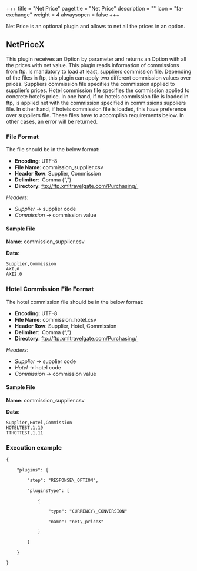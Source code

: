 +++
title = "Net Price"
pagetitle = "Net Price"
description = ""
icon = "fa-exchange"
weight = 4
alwaysopen = false
+++

Net Price is an optional plugin and allows to net all the prices in an option.

## NetPriceX

This plugin receives an Option by parameter and returns an Option with all the prices with net value. This plugin reads information of commissions from ftp. Is mandatory to load at least, suppliers commission file. Depending of the files in ftp, this plugin can apply two different commission values over prices. Suppliers commission file specifies the commission applied to supplier’s prices. Hotel commission file specifies the commission applied to concrete hotel’s price. In one hand, if no hotels commission file is loaded in ftp, is applied net with the commission specified in commissions suppliers file. In other hand, if hotels commission file is loaded, this have preference over suppliers file. These files have to accomplish requirements below. In other cases, an error will be returned.

### File Format

The file should be in the below format:

* **Encoding**: UTF-8 
* **File Name**: commission\_supplier.csv 
* **Header Row**: Supplier, Commission 
* **Delimiter**:  Comma (“,”) 
* **Directory**: ftp://ftp.xmltravelgate.com/Purchasing/ 

_Headers_:

* _Supplier_ → supplier code 
* _Commission_ → commission value 

#### Sample File

**Name**: commission\_supplier.csv

**Data**:

```csv
Supplier,Commission
AXI,0
AXI2,0
```

### Hotel Commission File Format

The hotel commission file should be in the below format:

* **Encoding**: UTF-8 
* **File Name**: commission\_hotel.csv 
* **Header Row**: Supplier, Hotel, Commission
* **Delimiter**:  Comma (“,”) 
* **Directory**: ftp://ftp.xmltravelgate.com/Purchasing/ 

_Headers_:

* _Supplier_ → supplier code 
* _Hotel_ → hotel code 
* _Commission_ → commission value 

#### Sample File

**Name**: commission\_supplier.csv

**Data**:

```csv
Supplier,Hotel,Commission
HOTELTEST,1,19
TTHOTTEST,1,11
```

### Execution example

```
{

    "plugins": {

        "step": "RESPONSE\_OPTION",

        "pluginsType": [

            {

                "type": "CURRENCY\_CONVERSION"

                "name": "net\_priceX"

            }

        ]

    }

}
```
